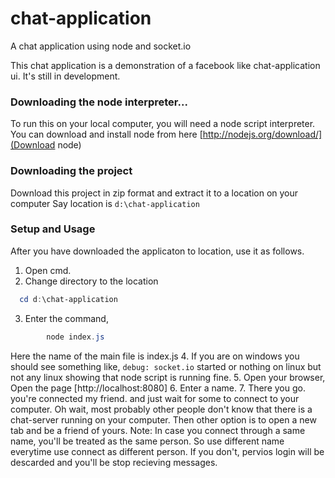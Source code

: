 chat-application
================

A chat application using node and socket.io

This chat application is a demonstration of a facebook like chat-application ui.
It's still in development.

### Downloading the node interpreter...
To run this on your local computer, you will need a node script interpreter.
You can download and install node from here [http://nodejs.org/download/](Download node)

### Downloading the project
Download this project in zip format and extract it to a location on your computer
Say location is `d:\chat-application`

### Setup and Usage
After you have downloaded the applicaton to location, use it as follows.

1. Open cmd.
2. Change directory to the location

```powershell
  cd d:\chat-application
```

3. Enter the command,

```powershell
        node index.js
```
  Here the name of the main file is index.js
4. If you are on windows you should see something 
        like, `debug: socket.io` started
  or nothing on linux but not any linux showing that node script is running fine.
5. Open your browser, Open the page
        [http://localhost:8080]
6. Enter a name.
7. There you go. you're connected my friend. and just wait for some to connect to your computer.
  Oh wait, most probably other people don't know that there is a chat-server running on your computer.
  Then other option is to open a new tab and be a friend of yours.
  Note: In case you connect through a same name, you'll be treated as the same person. So use different name everytime use connect as different person. If you don't, pervios login will be descarded and you'll be stop recieving messages.


